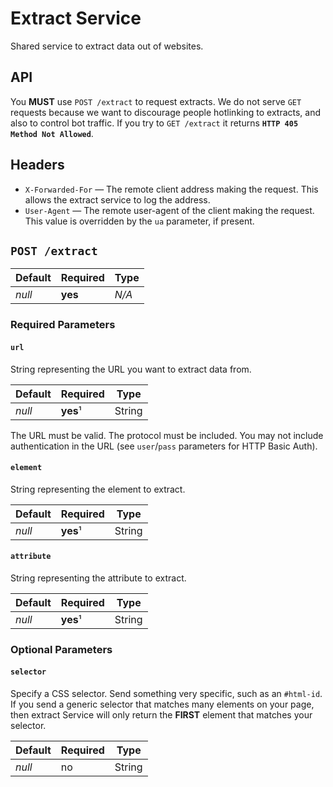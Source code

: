 # Extract Service

Shared service to extract data out of websites.

## API

You **MUST** use `POST /extract` to request extracts. We do not serve `GET` requests because we want to discourage people hotlinking to extracts, and also to control bot traffic. If you try to `GET /extract` it returns **`HTTP 405 Method Not Allowed`**.

## Headers

- `X-Forwarded-For` — The remote client address making the request. This allows the extract service to log the address.
- `User-Agent` — The remote user-agent of the client making the request. This value is overridden by the `ua` parameter, if present.

## `POST /extract`

|Default  |Required  |Type    |
|---------|----------|--------|
|_null_   |**yes**   |_N/A_   |

### Required Parameters

#### `url`
String representing the URL you want to extract data from.

|Default  |Required  |Type    |
|---------|----------|--------|
|_null_   |**yes**¹  |String  |

The URL must be valid. The protocol must be included. You may not include authentication in the URL (see `user`/`pass` parameters for HTTP Basic Auth).


#### `element`
String representing the element to extract.

|Default  |Required  |Type    |
|---------|----------|--------|
|_null_   |**yes**¹  |String  |


#### `attribute`
String representing the attribute to extract.

|Default  |Required  |Type    |
|---------|----------|--------|
|_null_   |**yes**¹  |String  |

### Optional Parameters

#### `selector`
Specify a CSS selector. Send something very specific, such as an `#html-id`. If you send a generic selector that matches many elements on your page, then extract Service will only return the **FIRST** element that matches your selector.

|Default  |Required  |Type    |
|---------|----------|--------|
|_null_   |no        |String  |
